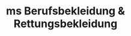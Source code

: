---
title: "ms Berufsbekleidung & Rettungsbekleidung"
url: /ludwigshafen-am-rhein/ms-berufsbekleidung-und-rettungsbekleidung/
shop: Kleidung
---